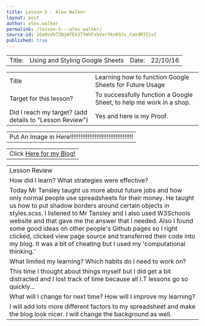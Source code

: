 ```yaml
---
title: Lesson 5 - Alex Walker
layout: post
author: alex.walker
permalink: /lesson-5---alex-walker/
source-id: 1GxHvVbTZNjWfE63TYWVFxkVxrYknR9Jv_CaVdM7ZjvI
published: true
---
```

<table>
  <tr>
    <td>Title:  </td>
    <td>Using and Styling Google Sheets</td>
    <td> Date:  </td>
    <td>22/10/16</td>
  </tr>
</table>


<table>
  <tr>
    <td>Title</td>
    <td>Learning how to function Google Sheets for Future Usage</td>
  </tr>
  <tr>
    <td>Target for this lesson?</td>
    <td>To successfully function a Google Sheet, to help me work in a shop.</td>
  </tr>
  <tr>
    <td>Did I reach my target? 
(add details to "Lesson Review")</td>
    <td>Yes and here is my Proof.</td>
  </tr>
</table>


<table>
  <tr>
    <td>Put An Image in Here!!!!!!!!!!!!!!!!!!!!!!!!!!!!!!!!!!!!
   </td>
  </tr>
</table>

<table>
<tr>
<td> Click <a href="https://agwalker7290.github.io/business---alex-walker/" target="_blank">Here for my Blog!</a></td>
</tr>
</table>

<table>
  <tr>
    <td>Lesson Review</td>
  </tr>
  <tr>
    <td>How did I learn? What strategies were effective? </td>
  </tr>
  <tr>
    <td>Today Mr Tansley taught us more about future jobs and how only normal people use spreadsheets for their money. He taught us how to put shadow borders around certain objects in styles.scss. I listened to Mr Tansley and I also used W3Schools website and that gave me the answer that I needed. Also I found some good ideas on other people's Github pages so I right clicked, clicked view page source and transferred their code into my blog. It was a bit of cheating but I used my 'computational thinking.’</td>
  </tr>
  <tr>
    <td>What limited my learning? Which habits do I need to work on? </td>
  </tr>
  <tr>
    <td>This time I thought about things myself but I did get a bit distracted and I lost track of time because all I.T lessons go so quickly...</td>
  </tr>
  <tr>
    <td>What will I change for next time? How will I improve my learning?</td>
  </tr>
  <tr>
    <td>I will add lots more different factors to my spreadsheet and make the blog look nicer. I will change the background as well.</td>
  </tr>
</table>


